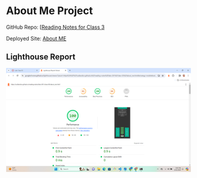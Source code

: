 # About Me Project

GitHub Repo: [[Reading Notes for Class 3](https://outlandico.github.io/reading-notes/code-201/code-201-class-03.html)

Deployed Site: [About ME](https://outlandico.github.io/reading-notes/labs-201/class-03/about_me.html)

## Lighthouse Report

![Lighthouse](./Screenshot%20(1257).png)
